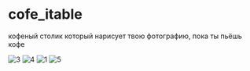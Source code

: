 # cofe_itable
кофеный столик который нарисует твою фотографию, пока ты пьёшь кофе



![3](https://github.com/raketanamarse/cofe_itable/assets/104571006/c3c92fcf-efac-45d9-a4e7-57a5906cbc09)
![4](https://github.com/raketanamarse/cofe_itable/assets/104571006/d392aedc-a314-4b5a-bfe5-d7ee1dd96a7b)
![1](https://github.com/raketanamarse/cofe_itable/assets/104571006/7bcd89fe-a983-4d89-b4a9-3f0f9105903b)
![5](https://github.com/raketanamarse/cofe_itable/assets/104571006/72879123-aa3f-468b-93b4-6b0dc0dd8743)

